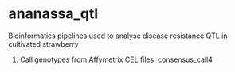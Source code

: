 # ananassa_qtl
Bioinformatics pipelines used to analyse disease resistance QTL in cultivated strawberry

1. Call genotypes from Affymetrix CEL files: consensus_call4

